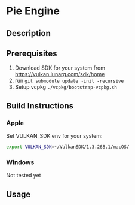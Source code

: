 # Pie Engine
## Description

## Prerequisites
1. Download SDK for your system from https://vulkan.lunarg.com/sdk/home
2. run ```git submodule update -init -recursive```
3. Setup vcpkg ```./vcpkg/bootstrap-vcpkg.sh```
## Build Instructions
### Apple
Set VULKAN_SDK env for your system:
```sh
export VULKAN_SDK=~/VulkanSDK/1.3.268.1/macOS/
```
### Windows
Not tested yet
## Usage
